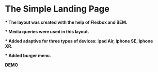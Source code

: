 # The Simple Landing Page #

__* The layout was created with the help of Flexbox and BEM.__

__* Media queries were used in this layout.__

__* Added adaptive for three types of devices: Ipad Air, Iphone SE, Iphone XR.__

__* Added burger menu.__


__[DEMO](https://nikitalugovskih.github.io/landing-page/ "Необязательная подсказка")__
